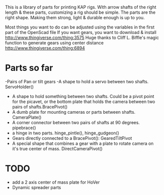 This is a library of parts for printing KAP rigs. 
 With arrow shafts of the right length & these parts, customizing a rig should be simple. 
 The parts are the right shape. Making them strong, light & durable enough is up to you. 

 Most things you want to do can be adjusted using the variables in the first part of the OpenScad file
 If you want gears, you want to download & install http://www.thingiverse.com/thing:3575
 Huge thanks to Cliff L. Biffle's magic function to generate gears using center distance 
  http://www.thingiverse.com/thing:6894

# Parts so far
-Pairs of  Pan or tilt gears
-A shape to hold a servo between two shafts. ServoHolder()
- A shape to hold something between two shafts. Could be a pivot point for the picavet, or the bottom plate that holds the camera between two pairs of shafts.BracePivot()
- A dumb plate for mounting cameras or parts between shafts. CameraPlate()
- A corner connector between two pairs of shafts at 90 degrees. pipebrace()
- a hinge in two parts. hinge_pintle(), hinge_gudgeon()
- Gears directly connected to a BracePivot(): GearedTiltPivot
- A special shape that combines a gear with a plate to rotate camera on it's true center of mass. DirectCameraPivot()

#  TODO
- add a 2 axis center of mass plate for HoVer
- Dynamic spreader parts


